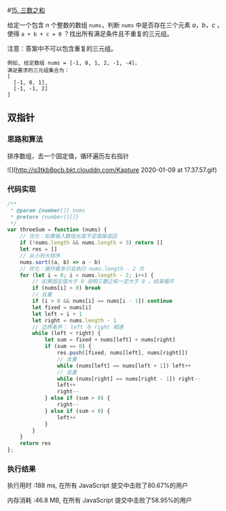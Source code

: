 #[15. 三数之和](https://leetcode-cn.com/problems/3sum/)

给定一个包含 $n$ 个整数的数组 `nums`，判断 `nums` 中是否存在三个元素 $a$，$b$，$c$ ，使得 `a + b + c = 0` ？找出所有满足条件且不重复的三元组。

注意：答案中不可以包含重复的三元组。

```
例如, 给定数组 nums = [-1, 0, 1, 2, -1, -4]，
满足要求的三元组集合为：
[
  [-1, 0, 1],
  [-1, -1, 2]
]
```

## 双指针

### 思路和算法

排序数组，去一个固定值，循环遍历左右指针

![](http://q3tkb8pcb.bkt.clouddn.com/Kapture 2020-01-09 at 17.37.57.gif)

### 代码实现

```js
/**
 * @param {number[]} nums
 * @return {number[][]}
 */
var threeSum = function (nums) {
  	// 优化：如果输入数组长度不足直接返回
    if (!nums.length && nums.length < 3) return []
    let res = []
    // 从小到大排序
    nums.sort((a, b) => a - b)
  	// 优化：循环最多只会执行 nums.length - 2 次
    for (let i = 0; i < nums.length - 2; i++) {
      	// 如果固定值大于 0 说明三数之和一定大于 0 ，结束循环
        if (nums[i] > 0) break
      	// 去重
        if (i > 0 && nums[i] == nums[i - 1]) continue
        let fixed = nums[i]
        let left = i + 1
        let right = nums.length - 1
        // 边界条件： left 与 right 相遇 
        while (left < right) {
            let sum = fixed + nums[left] + nums[right]
            if (sum == 0) {
                res.push([fixed, nums[left], nums[right]])
              	// 去重
                while (nums[left] == nums[left + 1]) left++
              	// 去重
                while (nums[right] == nums[right - 1]) right--
                left++
                right--
            } else if (sum > 0) {
                right--
            } else if (sum < 0) {
                left++
            }
        }
    }
    return res 
};
```



### 执行结果

执行用时 :188 ms, 在所有 JavaScript 提交中击败了80.67%的用户

内存消耗 :46.8 MB, 在所有 JavaScript 提交中击败了58.95%的用户